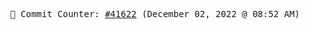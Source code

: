 <p align="center">
    <samp>
        📮 Commit Counter: <a href="https://github.com/Javascript-void0/Javascript-void0/commits/main">#41622</a> (December 02, 2022 @ 08:52 AM)
    </samp>
</p>